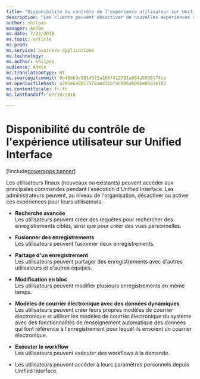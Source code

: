 ```yaml
---
title: "Disponibilité du contrôle de l'expérience utilisateur sur Unified Interface"
description: "Les clients peuvent désactiver de nouvelles expériences utilisateur sur Unified Interface"
author: shilpas
manager: AnnBe
ms.date: 7/22/2018
ms.topic: article
ms.prod: 
ms.service: business-applications
ms.technology: 
ms.author: shilpas
audience: Admin
ms.translationtype: HT
ms.sourcegitcommit: 0b40bb3c98145f5a260f412701a884a5936174ce
ms.openlocfilehash: a295e648817378aed31bf4c986a609be05d3e182
ms.contentlocale: fr-fr
ms.lasthandoff: 07/18/2018

---
```

# <a name="control-availability-of-user-experiences-on-unified-interface"></a>Disponibilité du contrôle de l'expérience utilisateur sur Unified Interface

[!include[powerapps banner](../includes/powerapps.md)]




Les utilisateurs finaux (nouveaux ou existants) peuvent accéder aux principales commandes pendant l'exécution d'Unified Interface. Les administrateurs peuvent, au niveau de l'organisation, désactiver ou activer ces expériences pour leurs utilisateurs. 

- **Recherche avancée**<br>Les utilisateurs peuvent créer des requêtes pour rechercher des enregistrements ciblés, ainsi que pour créer des vues personnelles.

- **Fusionner des enregistrements**<br>Les utilisateurs peuvent fusionner deux enregistrements.

- **Partage d'un enregistrement**<br>Les utilisateurs peuvent partager des enregistrements avec d'autres utilisateurs et d'autres équipes.

- **Modification en bloc**<br>Les utilisateurs peuvent modifier plusieurs enregistrements en même temps.

- **Modèles de courrier électronique avec des données dynamiques**<br>Les utilisateurs peuvent créer leurs propres modèles de courrier électronique et utiliser les modèles de courrier électronique du système avec des fonctionnalités de renseignement automatique des données qui font référence à l'enregistrement pour lequel ils envoient un courrier électronique.

- **Exécuter le workflow**<br>Les utilisateurs peuvent exécuter des workflows à la demande.

- Les utilisateurs peuvent accéder à leurs paramètres personnels depuis Unified Interface.



